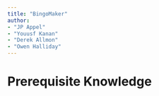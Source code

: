 ```yaml
---
title: "BingoMaker"
author:
- "JP Appel"
- "Youusf Kanan"
- "Derek Allmon"
- "Owen Halliday"
---
```


# Prerequisite Knowledge
